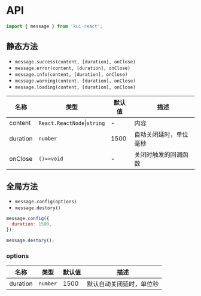 # API

```jsx
import { message } from 'kui-react';
```

## 静态方法

- `message.success(content, [duration], onClose)`
- `message.error(content, [duration], onClose)`
- `message.info(content, [duration], onClose)`
- `message.warning(content, [duration], onClose)`
- `message.loading(content, [duration], onClose)`

| 名称     | 类型                        | 默认值 | 描述                   |
| -------- | --------------------------- | ------ | ---------------------- |
| content  | `React.ReactNode`\|`string` | -      | 内容                   |
| duration | `number`                    | 1500   | 自动关闭延时，单位毫秒 |
| onClose  | `()=>void `                 | -      | 关闭时触发的回调函数   |

## 全局方法

- `message.config(options)`
- `message.destory()`

```js
message.config({
  duration: 1500,
});

message.destory();
```

### options

| 名称     | 类型     | 默认值 | 描述                     |
| -------- | -------- | ------ | ------------------------ |
| duration | `number` | 1500   | 默认自动关闭延时，单位秒 |
